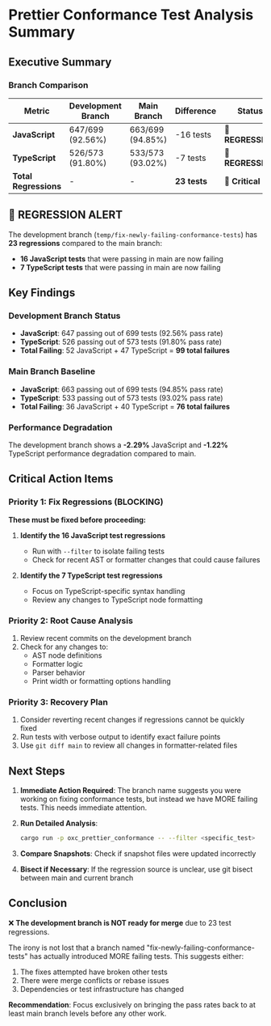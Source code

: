 # Prettier Conformance Test Analysis Summary

## Executive Summary

### Branch Comparison

| Metric                | Development Branch | Main Branch      | Difference   | Status            |
| --------------------- | ------------------ | ---------------- | ------------ | ----------------- |
| **JavaScript**        | 647/699 (92.56%)   | 663/699 (94.85%) | -16 tests    | 🔴 **REGRESSION** |
| **TypeScript**        | 526/573 (91.80%)   | 533/573 (93.02%) | -7 tests     | 🔴 **REGRESSION** |
| **Total Regressions** | -                  | -                | **23 tests** | 🚨 **Critical**   |

## 🚨 REGRESSION ALERT

The development branch (`temp/fix-newly-failing-conformance-tests`) has **23 regressions** compared to the main branch:

- **16 JavaScript tests** that were passing in main are now failing
- **7 TypeScript tests** that were passing in main are now failing

## Key Findings

### Development Branch Status

- **JavaScript**: 647 passing out of 699 tests (92.56% pass rate)
- **TypeScript**: 526 passing out of 573 tests (91.80% pass rate)
- **Total Failing**: 52 JavaScript + 47 TypeScript = **99 total failures**

### Main Branch Baseline

- **JavaScript**: 663 passing out of 699 tests (94.85% pass rate)
- **TypeScript**: 533 passing out of 573 tests (93.02% pass rate)
- **Total Failing**: 36 JavaScript + 40 TypeScript = **76 total failures**

### Performance Degradation

The development branch shows a **-2.29%** JavaScript and **-1.22%** TypeScript performance degradation compared to main.

## Critical Action Items

### Priority 1: Fix Regressions (BLOCKING)

**These must be fixed before proceeding:**

1. **Identify the 16 JavaScript test regressions**
   - Run with `--filter` to isolate failing tests
   - Check for recent AST or formatter changes that could cause failures

2. **Identify the 7 TypeScript test regressions**
   - Focus on TypeScript-specific syntax handling
   - Review any changes to TypeScript node formatting

### Priority 2: Root Cause Analysis

1. Review recent commits on the development branch
2. Check for any changes to:
   - AST node definitions
   - Formatter logic
   - Parser behavior
   - Print width or formatting options handling

### Priority 3: Recovery Plan

1. Consider reverting recent changes if regressions cannot be quickly fixed
2. Run tests with verbose output to identify exact failure points
3. Use `git diff main` to review all changes in formatter-related files

## Next Steps

1. **Immediate Action Required**: The branch name suggests you were working on fixing conformance tests, but instead we have MORE failing tests. This needs immediate attention.

2. **Run Detailed Analysis**:
   ```bash
   cargo run -p oxc_prettier_conformance -- --filter <specific_test>
   ```

3. **Compare Snapshots**: Check if snapshot files were updated incorrectly

4. **Bisect if Necessary**: If the regression source is unclear, use git bisect between main and current branch

## Conclusion

❌ **The development branch is NOT ready for merge** due to 23 test regressions.

The irony is not lost that a branch named "fix-newly-failing-conformance-tests" has actually introduced MORE failing tests. This suggests either:

1. The fixes attempted have broken other tests
2. There were merge conflicts or rebase issues
3. Dependencies or test infrastructure has changed

**Recommendation**: Focus exclusively on bringing the pass rates back to at least main branch levels before any other work.
